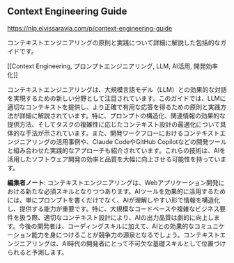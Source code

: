 ## Context Engineering Guide

https://nlp.elvissaravia.com/p/context-engineering-guide

コンテキストエンジニアリングの原則と実践について詳細に解説した包括的なガイドです。

[[Context Engineering, プロンプトエンジニアリング, LLM, AI活用, 開発効率化]]

コンテキストエンジニアリングは、大規模言語モデル（LLM）との効果的な対話を実現するための新しい分野として注目されています。このガイドでは、LLMに適切なコンテキストを提供し、より正確で有用な応答を得るための原則と実践方法が詳細に解説されています。特に、プロンプトの構造化、関連情報の効果的な提供方法、そしてタスクの複雑性に応じたコンテキスト設計の最適化について具体的な手法が示されています。また、開発ワークフローにおけるコンテキストエンジニアリングの活用事例や、Claude CodeやGitHub Copilotなどの開発ツールと組み合わせた実践的なアプローチも紹介されています。これらの技術は、AIを活用したソフトウェア開発の効率と品質を大幅に向上させる可能性を持っています。

**編集者ノート**: コンテキストエンジニアリングは、Webアプリケーション開発における新たな必須スキルとなりつつあります。AIツールを効果的に活用するためには、単にプロンプトを書くだけでなく、AIが理解しやすい形で情報を構造化し、提供する能力が重要です。特に、大規模なコードベースや複雑なビジネス要件を扱う際、適切なコンテキスト設計により、AIの出力品質は劇的に向上します。今後の開発者は、コーディングスキルに加えて、AIとの効果的なコミュニケーション能力を身につけることが競争力の源泉となるでしょう。コンテキストエンジニアリングは、AI時代の開発者にとって不可欠な基礎スキルとして位置づけられると予測します。
